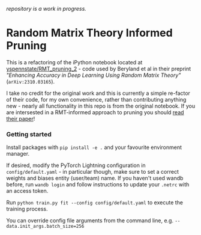 _repository is a work in progress._

# Random Matrix Theory Informed Pruning

This is a refactoring of the iPython notebook located at [yspennstate/RMT_pruning_2](https://github.com/yspennstate/RMT_pruning_2) - code used by Beryland et al in their preprint _"Enhancing Accuracy in Deep Learning Using Random Matrix
Theory"_ (`arXiv:2310.03165`).

I take no credit for the original work and this is currently a simple re-factor of their code, for my own convenience, rather than contributing anything new - nearly all functionality in this repo is from the original notebook. If you are intersested in a RMT-informed approach to pruning you should [read their paper](https://arxiv.org/abs/2310.03165)!

### Getting started

Install packages with `pip install -e .` and your favourite environment manager.

If desired, modify the PyTorch Lightning configuration in `config/default.yaml` - in particular though, make sure to set a correct weights and biases entity (user/team) name.
If you haven't used wandb before, run `wandb login` and follow instructions to update your `.netrc` with an access token.

Run `python train.py fit --config config/default.yaml` to execute the training process.

You can override config file arguments from the command line, e.g. `--data.init_args.batch_size=256`